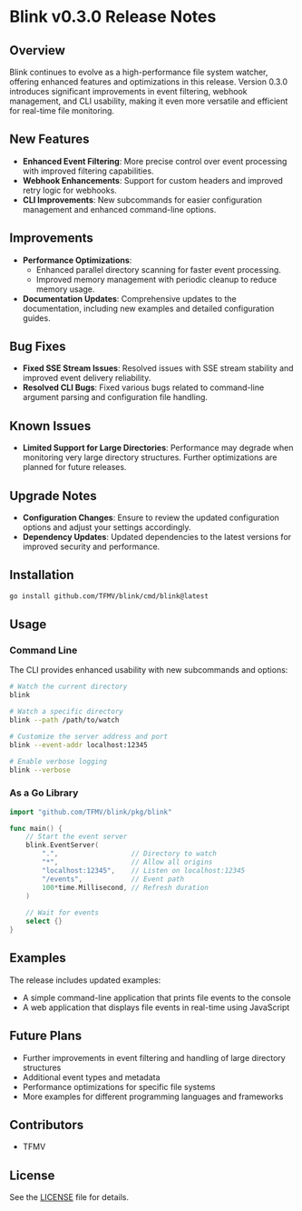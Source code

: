 # Blink v0.3.0 Release Notes

## Overview

Blink continues to evolve as a high-performance file system watcher, offering enhanced features and optimizations in this release. Version 0.3.0 introduces significant improvements in event filtering, webhook management, and CLI usability, making it even more versatile and efficient for real-time file monitoring.

## New Features

- **Enhanced Event Filtering**: More precise control over event processing with improved filtering capabilities.
- **Webhook Enhancements**: Support for custom headers and improved retry logic for webhooks.
- **CLI Improvements**: New subcommands for easier configuration management and enhanced command-line options.

## Improvements

- **Performance Optimizations**:
  - Enhanced parallel directory scanning for faster event processing.
  - Improved memory management with periodic cleanup to reduce memory usage.
- **Documentation Updates**: Comprehensive updates to the documentation, including new examples and detailed configuration guides.

## Bug Fixes

- **Fixed SSE Stream Issues**: Resolved issues with SSE stream stability and improved event delivery reliability.
- **Resolved CLI Bugs**: Fixed various bugs related to command-line argument parsing and configuration file handling.

## Known Issues

- **Limited Support for Large Directories**: Performance may degrade when monitoring very large directory structures. Further optimizations are planned for future releases.

## Upgrade Notes

- **Configuration Changes**: Ensure to review the updated configuration options and adjust your settings accordingly.
- **Dependency Updates**: Updated dependencies to the latest versions for improved security and performance.

## Installation

```bash
go install github.com/TFMV/blink/cmd/blink@latest
```

## Usage

### Command Line

The CLI provides enhanced usability with new subcommands and options:

```bash
# Watch the current directory
blink

# Watch a specific directory
blink --path /path/to/watch

# Customize the server address and port
blink --event-addr localhost:12345

# Enable verbose logging
blink --verbose
```

### As a Go Library

```go
import "github.com/TFMV/blink/pkg/blink"

func main() {
    // Start the event server
    blink.EventServer(
        ".",                  // Directory to watch
        "*",                  // Allow all origins
        "localhost:12345",    // Listen on localhost:12345
        "/events",            // Event path
        100*time.Millisecond, // Refresh duration
    )
    
    // Wait for events
    select {}
}
```

## Examples

The release includes updated examples:

- A simple command-line application that prints file events to the console
- A web application that displays file events in real-time using JavaScript

## Future Plans

- Further improvements in event filtering and handling of large directory structures
- Additional event types and metadata
- Performance optimizations for specific file systems
- More examples for different programming languages and frameworks

## Contributors

- TFMV

## License

See the [LICENSE](LICENSE) file for details.
